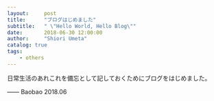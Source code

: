 ```yaml
---
layout:     post
title:      "ブログはじめました"
subtitle:   " \"Hello World, Hello Blog\""
date:       2018-06-30 12:00:00
author:     "Shiori Umeta"
catalog: true
tags:
    - others
---
```


日常生活のあれこれを備忘として記しておくためにブログをはじめました。

—— Baobao 2018.06
